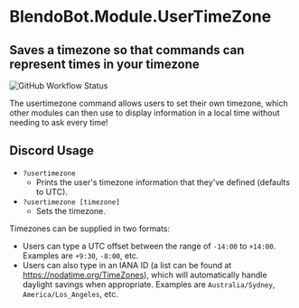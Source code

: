# BlendoBot.Module.UserTimeZone
## Saves a timezone so that commands can represent times in your timezone
![GitHub Workflow Status](https://img.shields.io/github/workflow/status/BlendoBot/BlendoBot.Module.UserTimeZone/Tests)

The usertimezone command allows users to set their own timezone, which other modules can then use to display information in a local time without needing to ask every time!

## Discord Usage
- `?usertimezone`
  - Prints the user's timezone information that they've defined (defaults to UTC).
- `?usertimezone [timezone]`
  - Sets the timezone.

Timezones can be supplied in two formats:
- Users can type a UTC offset between the range of `-14:00` to `+14:00`. Examples are `+9:30`, `-8:00`, etc.
- Users can also type in an IANA ID (a list can be found at https://nodatime.org/TimeZones), which will automatically handle daylight savings when appropriate. Examples are `Australia/Sydney`, `America/Los_Angeles`, etc.